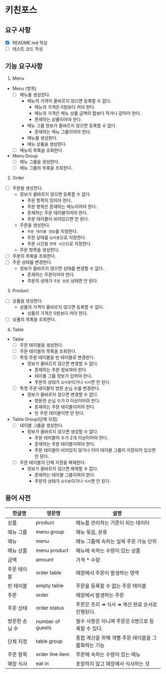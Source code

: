 # 키친포스

## 요구 사항

- [x] README.md 작성
- [ ] 테스트 코드 작성

## 기능 요구사항

1. Menu

* Menu (항목)
  - [ ] 메뉴를 생성한다.
    - 메뉴의 가격이 올바르지 않으면 등록할 수 없다.
      - 메뉴의 가격은 0원보다 커야 한다.
      - 메뉴의 가격은 메뉴 상품 금액의 합보다 작거나 같아야 한다.
      - 존재하는 상품이어야 한다.
    - 메뉴 그룹 정보가 올바르지 않으면 등록할 수 없다.
      - 존재하는 메뉴 그룹이어야 한다.
    - 메뉴를 생성한다.
    - 메뉴 상품을 생성한다.
  - [ ] 메뉴의 목록을 조회한다.

* Menu Group
  - [ ] 메뉴 그룹을 생성한다.
  - [ ] 메뉴 그룹의 목록을 조회한다.

2. Order

- [ ] 주문을 생성한다.
  - 정보가 올바르지 않으면 등록할 수 없다.
    - 주문 항목이 있어야 한다.
    - 주문 항목은 존재하는 메뉴이어야 한다.
    - 존재하는 주문 테이블이어야 한다.
    - 주문 테이블이 비어있으면 안 된다.
  - 주문을 생성한다.
    - `주문 테이블 정보`를 지정한다.
    - 주문 상태를 `요리중`으로 지정한다.
    - 주문 시간을 `현재 시간`으로 지정한다.
  - 주문 항목을 생성한다.
- [ ] 주문의 목록을 조회한다.
- [ ] 주문 상태를 변경한다.
  - 정보가 올바르지 않으면 상태를 변경할 수 없다.
    - 존재하는 주문이어야 한다.
    - 주문의 상태가 `주문 완료` 상태면 안 된다.

3. Product

- [ ] 상품을 생성한다.
  - 상품의 가격이 올바르지 않으면 등록할 수 없다.
    - 상품의 가격은 0원보다 커야 한다.
- [ ] 상품의 목록을 조회한다.

4. Table

* Table
  - [ ] 주문 테이블을 생성한다.
  - [ ] 주문 테이블의 목록을 조회한다.
  - [ ] 특정 주문 테이블을 빈 테이블로 변경한다.
    - 정보가 올바르지 않으면 변경할 수 없다.
      - 존재하는 주문 정보여야 한다.
      - 테이블 그룹 정보가 있어야 한다.
      - 주문의 상태가 `요리중`이거나 `식사`면 안 된다.
  - [ ] 특정 주문 테이블의 방문 손님 수를 변경한다.
    - 정보가 올바르지 않으면 변경할 수 없다.
      - 방문한 손님 수가 0 이상이어야 한다.
      - 존재하는 주문 테이블이어야 한다.
      - 빈 주문 테이블이면 안 된다.

* Table Group(단체 지정)
  - [ ] 테이블 그룹을 생성한다.
    - 정보가 올바르지 않으면 생성할 수 없다.
      - 주문 테이블의 수가 2개 이상이어야 한다.
      - 존재하는 주문 테이블이여야 한다.
      - 주문 테이블이 비어있지 않거나 이미 테이블 그룹이 지정되어 있으면 안 된다.
  - [ ] 주문 테이블의 단체 지정을 해제한다.
    - 정보가 올바르지 않으면 해제할 수 없다.
      - 존재하는 테이블 그룹이여야 한다.
      - 주문의 상태가 `요리중`이거나 `식사`면 안 된다.

## 용어 사전

| 한글명 | 영문명 | 설명 |
| --- | --- | --- |
| 상품 | product | 메뉴를 관리하는 기준이 되는 데이터 |
| 메뉴 그룹 | menu group | 메뉴 묶음, 분류 |
| 메뉴 | menu | 메뉴 그룹에 속하는 실제 주문 가능 단위 |
| 메뉴 상품 | menu product | 메뉴에 속하는 수량이 있는 상품 |
| 금액 | amount | 가격 * 수량 |
| 주문 테이블 | order table | 매장에서 주문이 발생하는 영역 |
| 빈 테이블 | empty table | 주문을 등록할 수 없는 주문 테이블 |
| 주문 | order | 매장에서 발생하는 주문 |
| 주문 상태 | order status | 주문은 조리 ➜ 식사 ➜ 계산 완료 순서로 진행된다. |
| 방문한 손님 수 | number of guests | 필수 사항은 아니며 주문은 0명으로 등록할 수 있다. |
| 단체 지정 | table group | 통합 계산을 위해 개별 주문 테이블을 그룹화하는 기능 |
| 주문 항목 | order line item | 주문에 속하는 수량이 있는 메뉴 |
| 매장 식사 | eat in | 포장하지 않고 매장에서 식사하는 것 |
